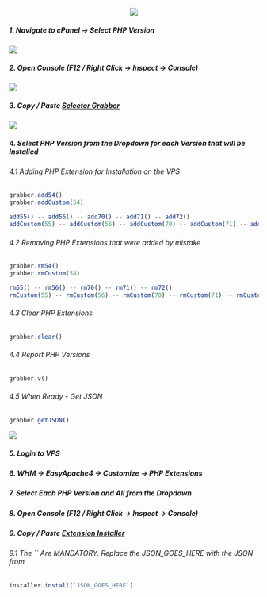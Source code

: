 <p align="center"><img src="https://cloudypro.com/wp-content/uploads/2015/05/cpanel-logo-300x108.png"></img></p>


##### 1. Navigate to cPanel -> Select PHP Version
<img src="https://i.imgur.com/aABBo6O.png">

##### 2. Open Console (F12 / Right Click -> Inspect -> Console)
<img src="https://i.imgur.com/Jw1zaqC.png">

##### 3. Copy / Paste <a href="https://raw.githubusercontent.com/i-den/utilities/master/JavaScript/selectorGrabber.js">Selector Grabber</a>
<img src="https://i.imgur.com/pe5ieD3.png">

##### 4. Select PHP Version from the Dropdown for each Version that will be Installed

###### 4.1 Adding PHP Extension for Installation on the VPS
```javascript
grabber.add54()
grabber.addCustom(54)

add55() -- add56() -- add70() -- add71() -- add72()
addCustom(55) -- addCustom(56) -- addCustom(70) -- addCustom(71) -- addCustom(72)
```

###### 4.2 Removing PHP Extensions that were added by mistake
```javascript
grabber.rm54()
grabber.rmCustom(54)

rm55() -- rm56() -- rm70() -- rm71() -- rm72()
rmCustom(55) -- rmCustom(56) -- rmCustom(70) -- rmCustom(71) -- rmCustom(72)
```

###### 4.3 Clear PHP Extensions
```javascript
grabber.clear()
```

###### 4.4 Report PHP Versions
```javascript
grabber.v()
```

###### 4.5 When Ready - Get JSON
```javascript
grabber.getJSON()
```
<img src="https://camo.githubusercontent.com/8d6e2e6fb83a4091bbd1b835b1a6af5bb33ef880/68747470733a2f2f692e696d6775722e636f6d2f79574b7a3962752e706e67"></img>


##### 5. Login to VPS
##### 6. WHM -> EasyApache4 -> Customize -> PHP Extensions
##### 7. Select Each PHP Version and All from the Dropdown
##### 8. Open Console (F12 / Right Click -> Inspect -> Console)
##### 9. Copy / Paste <a href="https://raw.githubusercontent.com/i-den/utilities/master/JavaScript/extInstaller.js">Extension Installer</a>

###### 9.1 The `` Are MANDATORY. Replace the JSON_GOES_HERE with the JSON from 
```javascript
installer.install(`JSON_GOES_HERE`)
```





